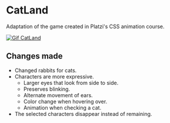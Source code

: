 # CatLand
Adaptation of the game created in Platzi's CSS animation course.

[![Gif CatLand](https://github.com/carlosmperilla/CatLand/blob/main/catland-gif.gif)]()

## Changes made

- Changed rabbits for cats.
- Characters are more expressive.
  - Larger eyes that look from side to side.
  - Preserves blinking.
  - Alternate movement of ears.
  - Color change when hovering over.
  - Animation when checking a cat.
- The selected characters disappear instead of remaining.
